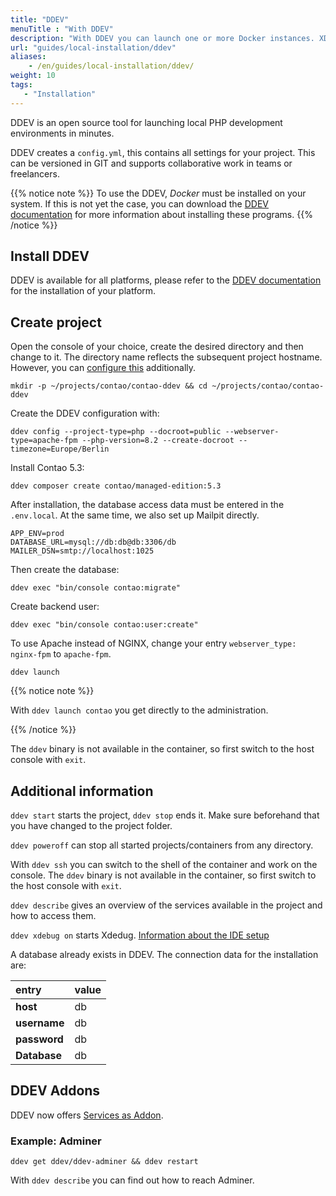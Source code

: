 ```yaml
---
title: "DDEV"
menuTitle : "With DDEV"
description: "With DDEV you can launch one or more Docker instances. XDEBUG, MariaDB and MySQL in different versions, PHP and much more."
url: "guides/local-installation/ddev"
aliases:
    - /en/guides/local-installation/ddev/
weight: 10
tags:
   - "Installation"
---
```


DDEV is an open source tool for launching local PHP development environments in minutes.

DDEV creates a `config.yml`, this contains all settings for your project. This can be versioned in GIT and supports collaborative work in teams or freelancers.

{{% notice note %}}
To use the DDEV, _Docker_ must be installed on your system. If this is not yet
the case, you can download the
[DDEV documentation](https://ddev.readthedocs.io/en/stable/users/install/docker-installation/) for
more information about installing these programs.
{{% /notice %}}


## Install DDEV

DDEV is available for all platforms, please refer to the [DDEV documentation](https://ddev.readthedocs.io/en/stable/users/install/ddev-installation/) for the installation of your platform.

## Create project

Open the console of your choice, create the desired directory and then change to it. The directory name reflects the subsequent project hostname. However, you can [configure this](https://ddev.readthedocs.io/en/latest/users/extend/additional-hostnames/) additionally.

```shell
mkdir -p ~/projects/contao/contao-ddev && cd ~/projects/contao/contao-ddev
```

Create the DDEV configuration with:

```shell
ddev config --project-type=php --docroot=public --webserver-type=apache-fpm --php-version=8.2 --create-docroot --timezone=Europe/Berlin
```

Install Contao 5.3:

```shell
ddev composer create contao/managed-edition:5.3
```

After installation, the database access data must be entered in the `.env.local`. At the same time, we also set up Mailpit directly.

```env
APP_ENV=prod
DATABASE_URL=mysql://db:db@db:3306/db
MAILER_DSN=smtp://localhost:1025
```

Then create the database:

```shell
ddev exec "bin/console contao:migrate"
```

Create backend user:

```shell
ddev exec "bin/console contao:user:create"
```

To use Apache instead of NGINX, change your entry `webserver_type: nginx-fpm` to `apache-fpm`.

```shell
ddev launch
```

{{% notice note %}}

With `ddev launch contao` you get directly to the administration.

{{% /notice %}}

The `ddev` binary is not available in the container, so first switch to the host console with `exit`.

## Additional information

`ddev start` starts the project, `ddev stop` ends it. Make sure beforehand that you have changed to the project folder.

`ddev poweroff` can stop all started projects/containers from any directory.

With `ddev ssh` you can switch to the shell of the container and work on the console. The `ddev` binary is not available in the container, so first switch to the host console with `exit`.

`ddev describe` gives an overview of the services available in the project and how to access them.

`ddev xdebug on` starts Xdedug. [Information about the IDE setup](https://ddev.readthedocs.io/en/latest/users/debugging-profiling/step-debugging/#ide-setup)

A database already exists in DDEV. The connection data for the installation are:

| entry | value |
|:--------------------|:----------------------|
| **host** | db |
| **username** | db |
| **password** | db |
| **Database** | db |

## DDEV Addons

DDEV now offers [Services as Addon](https://ddev.readthedocs.io/en/latest/users/extend/additional-services/).


### Example: Adminer

```shell
ddev get ddev/ddev-adminer && ddev restart
```

With `ddev describe` you can find out how to reach Adminer.
